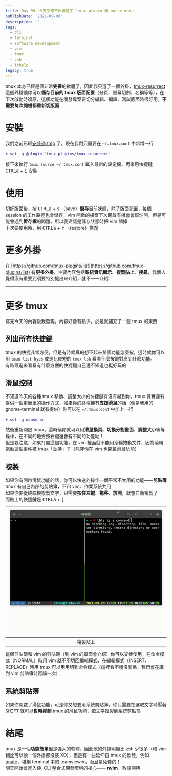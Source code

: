 ```yaml
---
title: Day 09：今天又想不出標題了！tmux plugin 和 mouse mode
publishDate: '2021-09-09'
description: ''
tags:
  - cli
  - terminal
  - software development
  - vim
  - tmux
  - zsh
  - ithelp
legacy: true
---
```


tmux 本身已經是個非常**完善**的軟體了，因此我只選了一個外掛，[tmux-resurrect](https://github.com/tmux-plugins/tmux-resurrect) 這個外掛讓你可以**儲存目前的 tmux 版面配置**（分頁、螢幕切割、名稱等等），在下次啟動時復原，這個功能在開發專案要切分編輯、編譯、測試版面時很好用，**不需要每次開機都重新切版面**

# 安裝

我們之前已經[安裝過 tmp]() 了，現在我們只需要在 `~/.tmux.conf` 中新增一行

```diff
+ set -g @plugin 'tmux-plugins/tmux-resurrect'
```

接下來執行 `tmux source ~/.tmux.conf` 載入最新的設定檔，再來用快捷鍵 <kbd>CTRL</kbd><kbd>a</kbd> + <kbd>i</kbd> 安裝

# 使用

切好版面後，按 <kbd>CTRL</kbd><kbd>a</kbd> + <kbd>s</kbd> （save）**儲存**目前狀態，除了版面配置，每個 session 的工作路徑也會儲存，vim 開啟的檔案下次開啟有機會會幫你開，但是可能會遇到**暫存檔**的問題，所以我建議是儲存狀態時把 vim 關掉  
下次要使用時，用 <kbd>CTRL</kbd><kbd>a</kbd> + <kbd>r</kbd> （restore）恢復

# 更多外掛

在 [https://github.com/tmux-plugins/list](https://github.com/tmux-plugins/list) 有**更多外掛**，主要內容包括**系統資訊顯示**、**複製貼上**、**搜尋**，我個人覺得沒有重要到須要特別提出來介紹，就不一一介紹

---

# 更多 tmux

寫完今天的內容後我發現，內容好像有點少，於是就補充了一些 tmux 的東西

## 列出所有快捷鍵

tmux 的快捷非常方便，但是有時候真的想不起來某個功能怎麼按，這時候你可以用 `tmux list-kyes` 或是比較短的 `tmux lsk` 看看什麼按鍵對應到什麼功能。  
有時候進來看看有什麼方便的快捷鍵自己還不知道也挺好玩的

## 滑鼠控制

不知道昨天的各種 tmux 移動、調整大小的快捷鍵有沒有嚇到你。tmux 其實還有提供一個更簡單的操作方式，如果你的終端機有**支援滑鼠**的話（像是我用的 gnome-terminal 就有提供）你可以在 `~/.tmux.conf` 中加上一行

```diff
+ set -g mouse on
```

然後重新開啟 tmux，這時候你就可以用**滑鼠換頁**、**切換分割畫面**、**調整大小**等等操作，在不同的地方按右鍵還會有不同的功能呦！  
但是要注意，如果打開這個功能，在 vim 裡面就不能用滾輪捲動文件，因為滾輪捲動這個事件被 tmux「劫持」了（除非你在 vim 也開啟滑鼠功能）

## 複製

如果你有開啟滑鼠功能的話，你可以快速的操作一個平常不太用的功能——**剪貼簿**  
tmux 有自己內部的剪貼簿，不和 vim、作業系統共用  
如果你要從終端機複製文字，只需要**按住左鍵**、**拖移**、**放開**，就會自動複製了  
而貼上的快捷鍵是 <kbd>CTRL</kbd><kbd>a</kbd> + <kbd>]</kbd>

| ![tmux copy paste](tmux-copy-paste.gif) |
| :-----------------------------------------------------------------------: |
|                                 複製貼上                                  |

這個剪貼簿和 vim 的剪貼簿（到 vim 的章節會介紹）你可以交替使用，在命令模式（NORMAL）時用 vim 就不用切回編輯模式，在編輯模式（INSERT、REPLACE）時用 tmux 可以用用切到命令模式（這裡看不懂沒關係，我們會在講到 vim 剪貼簿時再講一次）

## 系統剪貼簿

如果你開啟了滑鼠功能，可是你又想要用系統剪貼簿，你只需要在選取文字時壓著 <kbd>SHIFT</kbd> 就可以**暫時抑制** tmux 的滑鼠功能，把文字複製到系統剪貼簿

# 結尾

tmux 是一個**功能簡單**但是強大的軟體，因此他的外掛明顯比 zsh 少很多（和 vim 相比可以說一個外掛都沒裝 XD），但是有一些延伸自 tmux 的軟體，例如 [tmate](https://tmate.io/)，堪稱 terminal 中的 teamviewer，而且是免費的！  
明天開始會進入純‧ CLI 整合式開發環境的核心—— **nvim**，敬請期待
